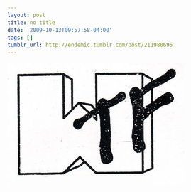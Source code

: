 ```yaml
---
layout: post
title: no title
date: '2009-10-13T09:57:58-04:00'
tags: []
tumblr_url: http://endemic.tumblr.com/post/211980695
---
```

 ![](/tumblr_files/tumblr_krghgmQG2m1qz9neko1_400.jpg)  
